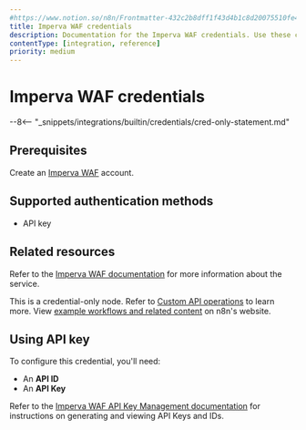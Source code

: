 ```yaml
---
#https://www.notion.so/n8n/Frontmatter-432c2b8dff1f43d4b1c8d20075510fe4
title: Imperva WAF credentials
description: Documentation for the Imperva WAF credentials. Use these credentials to authenticate Imperva WAF in n8n, a workflow automation platform.
contentType: [integration, reference]
priority: medium
---
```


# Imperva WAF credentials

--8<-- "_snippets/integrations/builtin/credentials/cred-only-statement.md"

## Prerequisites

Create an [Imperva WAF](https://www.imperva.com/products/web-application-firewall-waf/) account.

## Supported authentication methods

- API key

## Related resources

Refer to the [Imperva WAF documentation](https://docs.imperva.com/bundle/api-docs/page/api/authentication.htm) for more information about the service.

This is a credential-only node. Refer to [Custom API operations](/integrations/custom-operations.md) to learn more. View [example workflows and related content](https://n8n.io/integrations/imperva-waf/) on n8n's website.

## Using API key

To configure this credential, you'll need:

- An **API ID**
- An **API Key**

Refer to the [Imperva WAF API Key Management documentation](https://docs.imperva.com/bundle/cloud-application-security/page/settings/api-keys.htm) for instructions on generating and viewing API Keys and IDs.
